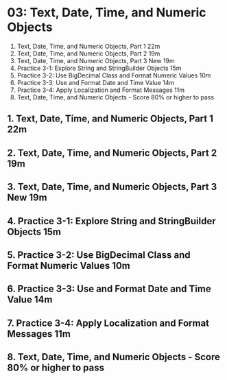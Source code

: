 # 03: Text, Date, Time, and Numeric Objects

1. Text, Date, Time, and Numeric Objects, Part 1 22m
2. Text, Date, Time, and Numeric Objects, Part 2 19m
3. Text, Date, Time, and Numeric Objects, Part 3 New 19m
4. Practice 3-1: Explore String and StringBuilder Objects 15m
5. Practice 3-2: Use BigDecimal Class and Format Numeric Values 10m
6. Practice 3-3: Use and Format Date and Time Value 14m
7. Practice 3-4: Apply Localization and Format Messages 11m
8. Text, Date, Time, and Numeric Objects - Score 80% or higher to pass 

## 1. Text, Date, Time, and Numeric Objects, Part 1 22m
## 2. Text, Date, Time, and Numeric Objects, Part 2 19m
## 3. Text, Date, Time, and Numeric Objects, Part 3 New 19m
## 4. Practice 3-1: Explore String and StringBuilder Objects 15m
## 5. Practice 3-2: Use BigDecimal Class and Format Numeric Values 10m
## 6. Practice 3-3: Use and Format Date and Time Value 14m
## 7. Practice 3-4: Apply Localization and Format Messages 11m
## 8. Text, Date, Time, and Numeric Objects - Score 80% or higher to pass
